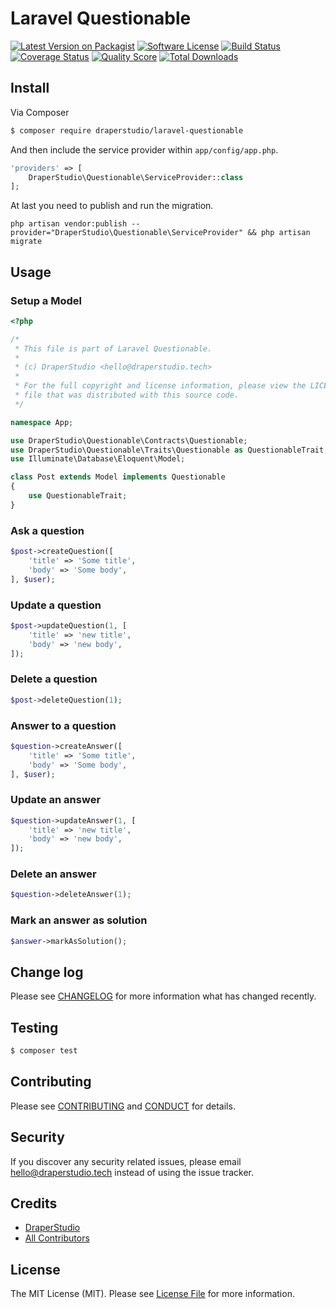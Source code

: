 # Laravel Questionable

[![Latest Version on Packagist][ico-version]][link-packagist]
[![Software License][ico-license]](LICENSE.md)
[![Build Status][ico-travis]][link-travis]
[![Coverage Status][ico-scrutinizer]][link-scrutinizer]
[![Quality Score][ico-code-quality]][link-code-quality]
[![Total Downloads][ico-downloads]][link-downloads]

## Install

Via Composer

``` bash
$ composer require draperstudio/laravel-questionable
```

And then include the service provider within `app/config/app.php`.

``` php
'providers' => [
    DraperStudio\Questionable\ServiceProvider::class
];
```

At last you need to publish and run the migration.
```
php artisan vendor:publish --provider="DraperStudio\Questionable\ServiceProvider" && php artisan migrate
```

## Usage

### Setup a Model
``` php
<?php

/*
 * This file is part of Laravel Questionable.
 *
 * (c) DraperStudio <hello@draperstudio.tech>
 *
 * For the full copyright and license information, please view the LICENSE
 * file that was distributed with this source code.
 */

namespace App;

use DraperStudio\Questionable\Contracts\Questionable;
use DraperStudio\Questionable\Traits\Questionable as QuestionableTrait;
use Illuminate\Database\Eloquent\Model;

class Post extends Model implements Questionable
{
    use QuestionableTrait;
}
```

### Ask a question
``` php
$post->createQuestion([
    'title' => 'Some title',
    'body' => 'Some body',
], $user);
```

### Update a question
``` php
$post->updateQuestion(1, [
    'title' => 'new title',
    'body' => 'new body',
]);
```

### Delete a question
``` php
$post->deleteQuestion(1);
```

### Answer to a question
``` php
$question->createAnswer([
    'title' => 'Some title',
    'body' => 'Some body',
], $user);
```

### Update an answer
``` php
$question->updateAnswer(1, [
    'title' => 'new title',
    'body' => 'new body',
]);
```

### Delete an answer
``` php
$question->deleteAnswer(1);
```

### Mark an answer as solution
``` php
$answer->markAsSolution();
```
## Change log

Please see [CHANGELOG](CHANGELOG.md) for more information what has changed recently.

## Testing

``` bash
$ composer test
```

## Contributing

Please see [CONTRIBUTING](.github/CONTRIBUTING.md) and [CONDUCT](CONDUCT.md) for details.

## Security

If you discover any security related issues, please email hello@draperstudio.tech instead of using the issue tracker.

## Credits

- [DraperStudio][link-author]
- [All Contributors][link-contributors]

## License

The MIT License (MIT). Please see [License File](LICENSE.md) for more information.

[ico-version]: https://img.shields.io/packagist/v/DraperStudio/laravel-questionable.svg?style=flat-square
[ico-license]: https://img.shields.io/badge/license-MIT-brightgreen.svg?style=flat-square
[ico-travis]: https://img.shields.io/travis/DraperStudio/Laravel-Questionable/master.svg?style=flat-square
[ico-scrutinizer]: https://img.shields.io/scrutinizer/coverage/g/DraperStudio/laravel-questionable.svg?style=flat-square
[ico-code-quality]: https://img.shields.io/scrutinizer/g/DraperStudio/laravel-questionable.svg?style=flat-square
[ico-downloads]: https://img.shields.io/packagist/dt/DraperStudio/laravel-questionable.svg?style=flat-square

[link-packagist]: https://packagist.org/packages/DraperStudio/laravel-questionable
[link-travis]: https://travis-ci.org/DraperStudio/Laravel-Questionable
[link-scrutinizer]: https://scrutinizer-ci.com/g/DraperStudio/laravel-questionable/code-structure
[link-code-quality]: https://scrutinizer-ci.com/g/DraperStudio/laravel-questionable
[link-downloads]: https://packagist.org/packages/DraperStudio/laravel-questionable
[link-author]: https://github.com/DraperStudio
[link-contributors]: ../../contributors
